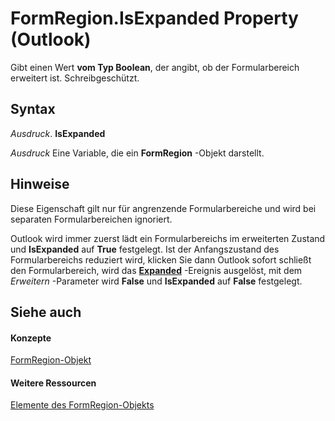
# FormRegion.IsExpanded Property (Outlook)

Gibt einen Wert  **vom Typ Boolean**, der angibt, ob der Formularbereich erweitert ist. Schreibgeschützt.


## Syntax

 _Ausdruck_. **IsExpanded**

 _Ausdruck_ Eine Variable, die ein **FormRegion** -Objekt darstellt.


## Hinweise

Diese Eigenschaft gilt nur für angrenzende Formularbereiche und wird bei separaten Formularbereichen ignoriert.

Outlook wird immer zuerst lädt ein Formularbereichs im erweiterten Zustand und  **IsExpanded** auf **True** festgelegt. Ist der Anfangszustand des Formularbereichs reduziert wird, klicken Sie dann Outlook sofort schließt den Formularbereich, wird das **[Expanded](9d95c069-6096-6a84-f5b8-a5eeee61fde4.md)** -Ereignis ausgelöst, mit dem _Erweitern_ -Parameter wird **False** und **IsExpanded** auf **False** festgelegt.


## Siehe auch


#### Konzepte


[FormRegion-Objekt](3a0b83eb-4076-9cb3-86a9-68f9e44df89f.md)
#### Weitere Ressourcen


[Elemente des FormRegion-Objekts](http://msdn.microsoft.com/library/eb4ff750-2911-8f8d-2ef0-c3f5e7adf4e0%28Office.15%29.aspx)